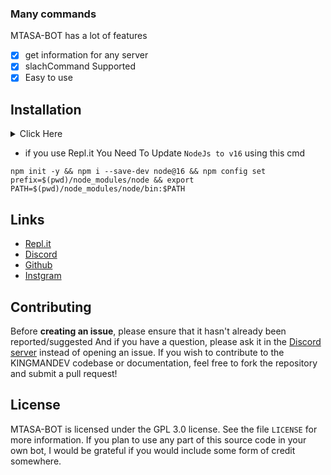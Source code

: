 

### Many commands

MTASA-BOT has a lot of features

- [x] get information for any server
- [x] slachCommand Supported
- [x] Easy to use

## Installation
<details>
	<summary>Click Here</summary>
     <details>
     <summary>1 - Make Discord Bot</summary>
        <img  alt="KINGMAN DEV" src="https://j.top4top.io/p_2074mihlb1.png"> 
     </details>
	<details>
		<summary>2 - install packages</summary>
	    	<code>
                 npm install
	    	</code>
	     </details>
	    <details>
		<summary>3- add token - prefix you can use `.end` and `config.json` file</summary>
		    
		    
 ```json
{
    "info_comment_1": {
        "ar": "يمكنك وضع التوكن و البريفكس في هذا الملف او اي ان في",
        "en": "You can put token and prefix in this file or env"
    },
    "baceops": {
        "token": "",
        "prefix": "."
    },
    "info_comment_2": {
        "ar": "هنا يجب عليك وضع معلومات السيرفر الخاص بك في mta",
        "en": "Here you should put your server information in MTA"
    },
    "mta": {
        "ip": "45.146.253.177",
        "port": 32915
    }
}
```

</details>
	<details>
		<summary>Run The Project</summary>
		<code>
		npm start
		</code>
	</details>
</details>

* if you use Repl.it You Need To Update `NodeJs to v16` using this cmd

```shell
npm init -y && npm i --save-dev node@16 && npm config set prefix=$(pwd)/node_modules/node && export PATH=$(pwd)/node_modules/node/bin:$PATH
```

## Links

*   [Repl.it](https://repl.it/github/KMKINGMAN/MTASA-BOT)
*   [Discord](https://discord.gg/kingmandev)
*   [Github](https://github.com/KMKINGMAN/MTASA-BOT/)
*   [Instgram](https://instgram.com/kingman_shellby)

## Contributing

Before **creating an issue**, please ensure that it hasn't already been reported/suggested
And if you have a question, please ask it in the [Discord server](https://discord.gg/kingmandev) instead of opening an issue.
If you wish to contribute to the KINGMANDEV codebase or documentation, feel free to fork the repository and submit a pull request!

## License

MTASA-BOT is licensed under the GPL 3.0 license. See the file `LICENSE` for more information. If you plan to use any part of this source code in your own bot, I would be grateful if you would include some form of credit somewhere.
